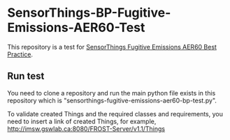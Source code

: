 # SensorThings-BP-Fugitive-Emissions-AER60-Test
This repository is a test for [SensorThings Fugitive Emissions AER60 Best Practice](https://github.com/liangsteve/sensorthings-fugitive-emissions-aer60).

## Run test
You need to clone a repository and run the main python file exists in this repository which is "sensorthings-fugitive-emissions-aer60-bp-test.py".

To validate created Things and the required classes and requirements, 
you need to insert a link of created Things, for example, http://imsw.gswlab.ca:8080/FROST-Server/v1.1/Things

